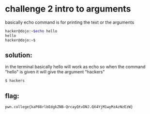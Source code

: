 # challenge 2 intro to arguments
basically echo command is for printing the text or the arguments 
```sh
hacker@dojo:~$echo hello
hello
hacker@dojo:~$
```
## solution:
in the terminal basically hello will work as echo so when the command "hello" is given it will give the argument "hackers"
```sh
$ hackers
```
 ## flag:
 ```
 pwn.college{kaP88rlbEdgkZNB-QrcayQtvDNJ.QX4YjM1wyMzAzNzEzW}
 ```
